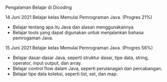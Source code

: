 Pengalaman Belajar di Dicoding

14 Juni 2021
Belajar kelas Memulai Pemrograman Java. (Progres 21%)
* Belajar tentang apa itu Java dan alasan menggunakannya
* Belajar tools yang dapat digunakan untuk menjalankan bahasa pemrogaman Java.

15 Juni 2021
Belajar kelas Memulai Pemrograman Java. (Progres 56%)
* Belajar dasar-dasar Java, seperti struktur dasar, tipe data, string, operator, input output, dan array.
* Belajar control flow dalam Java, seperti perulanagan dan percabangan.
* Belajar tipe data koleksi, seperti list, set, dan map.
